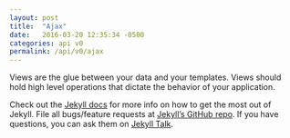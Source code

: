 ```yaml
---
layout: post
title:  "Ajax"
date:   2016-03-20 12:35:34 -0500
categories: api v0
permalink: /api/v0/ajax
---
```




Views are the glue between your data and your templates. Views should hold high level operations that dictate the behavior of your application.



Check out the [Jekyll docs][jekyll-docs] for more info on how to get the most out of Jekyll. File all bugs/feature requests at [Jekyll’s GitHub repo][jekyll-gh]. If you have questions, you can ask them on [Jekyll Talk][jekyll-talk].

[jekyll-docs]: http://jekyllrb.com/docs/home
[jekyll-gh]:   https://github.com/jekyll/jekyll
[jekyll-talk]: https://talk.jekyllrb.com/
